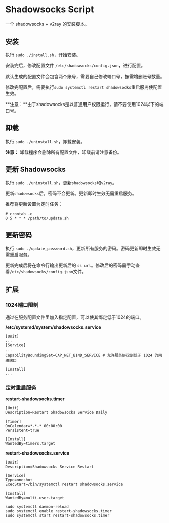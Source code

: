 # Shadowsocks Script

一个 shadowsocks + v2ray 的安装脚本。

## 安装

执行 `sudo ./install.sh`，开始安装。

安装完后，修改配置文件 `/etc/shadowsocks/config.json`，进行配置。

默认生成的配置文件会包含两个账号，需要自己修改端口号，按需增删账号数量。

修改完配置后，需要执行`sudo systemctl restart shadowsocks`重启服务使配置生效。

**注意：**由于shadowsocks是以普通用户权限运行，请不要使用1024以下的端口号。

## 卸载

执行 `sudo ./uninstall.sh`，卸载安装。

**注意：** 卸载程序会删除所有配置文件，卸载前请注意备份。


## 更新 Shadowsocks

执行 `sudo ./uninstall.sh`，更新`shadowsocks`和`v2ray`。

更新`shadowsocks`后，密码不会更新。更新即时生效无需重启服务。

推荐将更新设置为定时任务：

```
# crontab -e
0 5 * * * /path/to/update.sh
```



## 更新密码

执行 `sudo ./update_password.sh`，更新所有服务的密码。密码更新即时生效无需重启服务。

更新完成后将在命令行输出更新后的 `ss url`。修改后的密码需手动查看`/etc/shadowsocks/config.json`文件。



## 扩展



### 1024端口限制

通过在服务配置文件里加入指定配置，可以使其绑定低于1024的端口。

**/etc/systemd/system/shadowsocks.service**

```
[Unit]
...
[Service]
...
CapabilityBoundingSet=CAP_NET_BIND_SERVICE # 允许服务绑定到低于 1024 的网络端口

[Install]
...
```



### 定时重启服务

**restart-shadowsocks.timer**
```
[Unit]
Description=Restart Shadowsocks Service Daily

[Timer]
OnCalendar=*-*-* 00:00:00
Persistent=true

[Install]
WantedBy=timers.target
```

**restart-shadowsocks.service**
```
[Unit]
Description=Shadowsocks Service Restart

[Service]
Type=oneshot
ExecStart=/bin/systemctl restart shadowsocks.service

[Install]
WantedBy=multi-user.target
```

```shell
sudo systemctl daemon-reload
sudo systemctl enable restart-shadowsocks.timer
sudo systemctl start restart-shadowsocks.timer
```